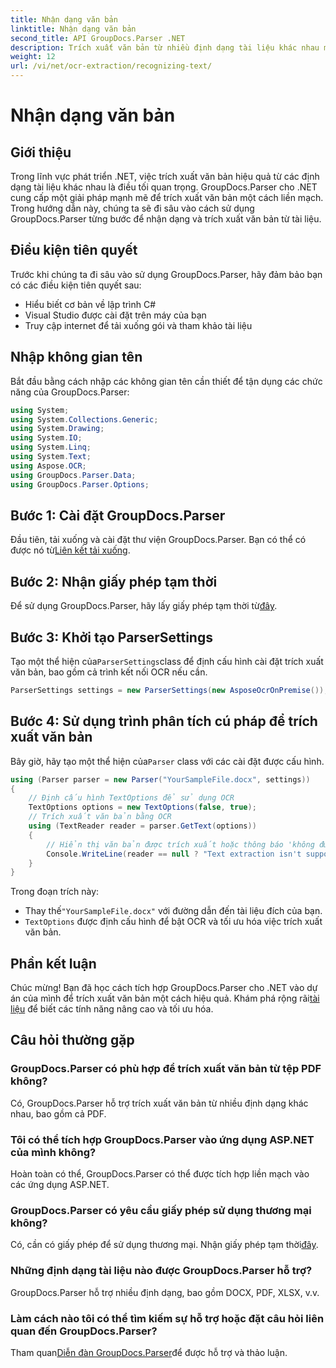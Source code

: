 ```yaml
---
title: Nhận dạng văn bản
linktitle: Nhận dạng văn bản
second_title: API GroupDocs.Parser .NET
description: Trích xuất văn bản từ nhiều định dạng tài liệu khác nhau một cách hiệu quả với GroupDocs.Parser cho .NET. Tích hợp dễ dàng và khả năng OCR mạnh mẽ.
weight: 12
url: /vi/net/ocr-extraction/recognizing-text/
---
```


# Nhận dạng văn bản

## Giới thiệu
Trong lĩnh vực phát triển .NET, việc trích xuất văn bản hiệu quả từ các định dạng tài liệu khác nhau là điều tối quan trọng. GroupDocs.Parser cho .NET cung cấp một giải pháp mạnh mẽ để trích xuất văn bản một cách liền mạch. Trong hướng dẫn này, chúng ta sẽ đi sâu vào cách sử dụng GroupDocs.Parser từng bước để nhận dạng và trích xuất văn bản từ tài liệu.
## Điều kiện tiên quyết
Trước khi chúng ta đi sâu vào sử dụng GroupDocs.Parser, hãy đảm bảo bạn có các điều kiện tiên quyết sau:
- Hiểu biết cơ bản về lập trình C#
- Visual Studio được cài đặt trên máy của bạn
- Truy cập internet để tải xuống gói và tham khảo tài liệu

## Nhập không gian tên
Bắt đầu bằng cách nhập các không gian tên cần thiết để tận dụng các chức năng của GroupDocs.Parser:
```csharp
using System;
using System.Collections.Generic;
using System.Drawing;
using System.IO;
using System.Linq;
using System.Text;
using Aspose.OCR;
using GroupDocs.Parser.Data;
using GroupDocs.Parser.Options;
```
## Bước 1: Cài đặt GroupDocs.Parser
 Đầu tiên, tải xuống và cài đặt thư viện GroupDocs.Parser. Bạn có thể có được nó từ[Liên kết tải xuống](https://releases.groupdocs.com/parser/net/).
## Bước 2: Nhận giấy phép tạm thời
 Để sử dụng GroupDocs.Parser, hãy lấy giấy phép tạm thời từ[đây](https://purchase.groupdocs.com/temporary-license/).
## Bước 3: Khởi tạo ParserSettings
 Tạo một thể hiện của`ParserSettings`class để định cấu hình cài đặt trích xuất văn bản, bao gồm cả trình kết nối OCR nếu cần.
```csharp
ParserSettings settings = new ParserSettings(new AsposeOcrOnPremise());
```
## Bước 4: Sử dụng trình phân tích cú pháp để trích xuất văn bản
 Bây giờ, hãy tạo một thể hiện của`Parser` class với các cài đặt được cấu hình.
```csharp
using (Parser parser = new Parser("YourSampleFile.docx", settings))
{
    // Định cấu hình TextOptions để sử dụng OCR
    TextOptions options = new TextOptions(false, true);
    // Trích xuất văn bản bằng OCR
    using (TextReader reader = parser.GetText(options))
    {
        // Hiển thị văn bản được trích xuất hoặc thông báo 'không được hỗ trợ'
        Console.WriteLine(reader == null ? "Text extraction isn't supported" : reader.ReadToEnd());
    }
}
```
Trong đoạn trích này:
-  Thay thế`"YourSampleFile.docx"` với đường dẫn đến tài liệu đích của bạn.
- `TextOptions` được định cấu hình để bật OCR và tối ưu hóa việc trích xuất văn bản.

## Phần kết luận
 Chúc mừng! Bạn đã học cách tích hợp GroupDocs.Parser cho .NET vào dự án của mình để trích xuất văn bản một cách hiệu quả. Khám phá rộng rãi[tài liệu](https://tutorials.groupdocs.com/parser/net/) để biết các tính năng nâng cao và tối ưu hóa.

## Câu hỏi thường gặp
### GroupDocs.Parser có phù hợp để trích xuất văn bản từ tệp PDF không?
Có, GroupDocs.Parser hỗ trợ trích xuất văn bản từ nhiều định dạng khác nhau, bao gồm cả PDF.
### Tôi có thể tích hợp GroupDocs.Parser vào ứng dụng ASP.NET của mình không?
Hoàn toàn có thể, GroupDocs.Parser có thể được tích hợp liền mạch vào các ứng dụng ASP.NET.
### GroupDocs.Parser có yêu cầu giấy phép sử dụng thương mại không?
Có, cần có giấy phép để sử dụng thương mại. Nhận giấy phép tạm thời[đây](https://purchase.groupdocs.com/temporary-license/).
### Những định dạng tài liệu nào được GroupDocs.Parser hỗ trợ?
GroupDocs.Parser hỗ trợ nhiều định dạng, bao gồm DOCX, PDF, XLSX, v.v.
### Làm cách nào tôi có thể tìm kiếm sự hỗ trợ hoặc đặt câu hỏi liên quan đến GroupDocs.Parser?
 Tham quan[Diễn đàn GroupDocs.Parser](https://forum.groupdocs.com/c/parser/17)để được hỗ trợ và thảo luận.